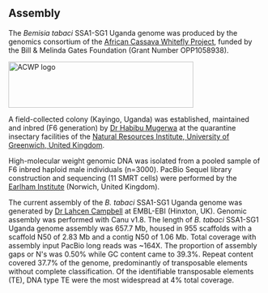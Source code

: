 **Assembly**
------------------------
The *Bemisia tabaci* SSA1-SG1 Uganda genome was produced by the genomics consortium of the [African Cassava Whitefly Project](http://www.cassavawhitefly.org), funded by the Bill & Melinda Gates Foundation (Grant Number OPP1058938). 

<p class="rtecenter"><a href="http://www.cassavawhitefly.org"><img src="/img/ACWP_logo_bemisia_tabaci.gif" alt="ACWP logo" style="width: 365px; height: 91px;" /></a></p>

A field-collected colony (Kayingo, Uganda) was established, maintained and inbred (F6 generation) by [Dr Habibu Mugerwa](https://scholar.google.com/citations?user=srDeBUgAAAAJ&hl=en) at the quarantine insectary facilities of the [Natural Resources Institute, University of Greenwich, United Kingdom](https://www.nri.org/). 

High-molecular weight genomic DNA was isolated from a pooled sample of F6 inbred haploid male individuals (n=3000). PacBio Sequel library construction and sequencing (11 SMRT cells) were performed by the [Earlham Institute](https://www.earlham.ac.uk/) (Norwich, United Kingdom).

The current assembly of the *B. tabaci* SSA1-SG1 Uganda genome was generated by [Dr Lahcen Campbell](https://scholar.google.com.au/citations?user=zZ14f3EAAAAJ&hl=en&oi=ao) at EMBL-EBI (Hinxton, UK). Genomic assembly was performed with Canu v1.8. The length of *B. tabaci* SSA1-SG1 Uganda genome assembly was 657.7 Mb, housed in 955 scaffolds with a scaffold N50 of 2.83 Mb and a contig N50 of 1.06 Mb. Total coverage with assembly input PacBio long reads was ~164X. The proportion of assembly gaps or N's was 0.50% while GC content came to 39.3%. Repeat content covered 37.7% of the genome, predominantly of transposable elements without complete classification. Of the identifiable transposable elements (TE), DNA type TE were the most widespread at 4% total coverage.

